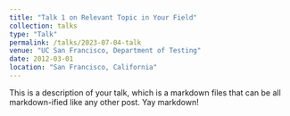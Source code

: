 ```yaml
---
title: "Talk 1 on Relevant Topic in Your Field"
collection: talks
type: "Talk"
permalink: /talks/2023-07-04-talk
venue: "UC San Francisco, Department of Testing"
date: 2012-03-01
location: "San Francisco, California"
---
```


This is a description of your talk, which is a markdown files that can be all markdown-ified like any other post. Yay markdown!
